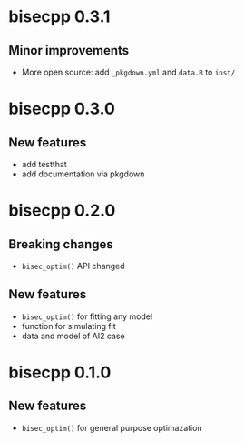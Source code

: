 # bisecpp 0.3.1

## Minor improvements

- More open source: add `_pkgdown.yml` and `data.R` to `inst/`


# bisecpp 0.3.0

## New features

- add testthat
- add documentation via pkgdown


# bisecpp 0.2.0

## Breaking changes

- `bisec_optim()` API changed

## New features

- `bisec_optim()` for fitting any model
- function for simulating fit
- data and model of AI2 case


# bisecpp 0.1.0

## New features

- `bisec_optim()` for general purpose optimazation
